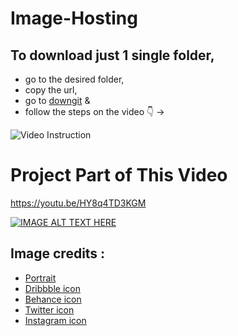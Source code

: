# Image-Hosting 

## To download just 1 single folder,
   * go to the desired folder, 
   * copy the url, 
   * go to [downgit](https://minhaskamal.github.io/DownGit/#/home) & 
   * follow the steps on the video 👇 ->

![Video Instruction](https://cloud.githubusercontent.com/assets/5456665/17822364/940bded8-6678-11e6-9603-b84d75bccec1.gif)


# Project Part of This Video 

https://youtu.be/HY8q4TD3KGM

[![IMAGE ALT TEXT HERE](https://img.youtube.com/vi/HY8q4TD3KGM/maxresdefault.jpg
)](https://youtu.be/HY8q4TD3KGM)


## Image credits : 

   * [Portrait](https://www.pexels.com/photo/woman-wearing-brown-bucket-cap-732425/)
   * [Dribbble icon](https://www.flaticon.com/free-icon/dribbble-logo_87400)
   * [Behance icon](https://www.flaticon.com/free-icon/behance_254383)
   * [Twitter icon](https://www.flaticon.com/free-icon/twitter-sign_25347)
   * [Instagram icon](https://www.flaticon.com/free-icon/instagram_1384031)
